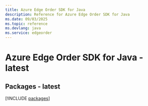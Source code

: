 ```yaml
---
title: Azure Edge Order SDK for Java
description: Reference for Azure Edge Order SDK for Java
ms.date: 09/03/2025
ms.topic: reference
ms.devlang: java
ms.service: edgeorder
---
```

# Azure Edge Order SDK for Java - latest
## Packages - latest
[!INCLUDE [packages](edge-order-index.md)]